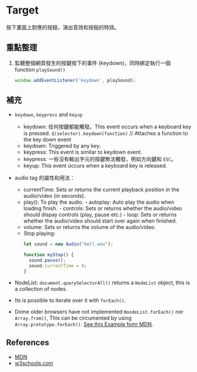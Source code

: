 # Target
按下畫面上對應的按鈕，演出音效和按鈕的特效。

## 重點整理
1. 監聽整個網頁發生的按鍵按下的事件 (keydown)，同時綁定執行一個 function `playSound()`
   ```js
   window.addEventListener('keydown', playSound);
   ```
## 補充

- `keydown`, `keypress` and `keyup` 
  - keydown: 任何按鍵都能觸發。This event occurs when a keyboard key is pressed.
    `$(selector).keydown(function)` // Attaches a function to the key down event
  - keydown: Triggered by any key.
  - keypress: This event is similar to keydown event. 
  - keypress: 一些沒有輸出字元的按鍵無法觸發，例如方向鍵和 `ESC`。
  - keyup: This event occurs when a keyboard key is released.

- audio tag 的屬性和用法：
  - currentTime: Sets or returns the current playback position in the audio/video (in seconds). 
  - play(): To play the audio.  - autoplay: Auto play the audio when loading finish.  - controls: Sets or returns whether the audio/video should dispay controls (play, pause etc.) - loop: Sets or returns whether the audio/video should start over again when finished.
  - volume: Sets or returns the volume of the audio/video.
  - Stop playing:
    ```js
    let sound = new Audio("bell.wav");

    function myStop() {
      sound.pause();
      sound.currentTime = 0;
    }

- NodeList:
`document.querySelectorAll()` returns a `NodeList` object, this is a collection of nodes.  
- Its is possible to iterate over it with `forEach()`.
- Dome older browsers have not implemented `NoodeList.forEach()` nor `Array.from()`, This can be circumented by using `Array.prototype.forEach()`. [See this Example fomr MDN](https://developer.mozilla.org/en-US/docs/Web/API/NodeList#Example).

## References
- [MDN](https://developer.mozilla.org/en-US/docs/Web/API/NodeList)
- [w3schools.com](https://www.w3schools.com/tags/ref_av_dom.asp)
